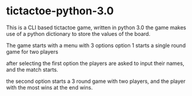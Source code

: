 # tictactoe-python-3.0

This is a CLI based tictactoe game, written in python 3.0
the game makes use of a python dictionary to store the values of the board.

The game starts with a menu with 3 options
option 1 starts a single round game for two players


after selecting the first option the players are asked to input their names, and the match starts.


the second option starts a 3 round game with two players, and the player with the most wins at the end wins.
